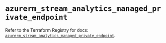 # `azurerm_stream_analytics_managed_private_endpoint`

Refer to the Terraform Registry for docs: [`azurerm_stream_analytics_managed_private_endpoint`](https://registry.terraform.io/providers/hashicorp/azurerm/4.35.0/docs/resources/stream_analytics_managed_private_endpoint).
